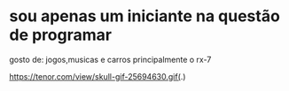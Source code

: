 # sou apenas um iniciante na questão de programar
gosto de: jogos,musicas e carros principalmente o rx-7


https://tenor.com/view/skull-gif-25694630.gif(.)



